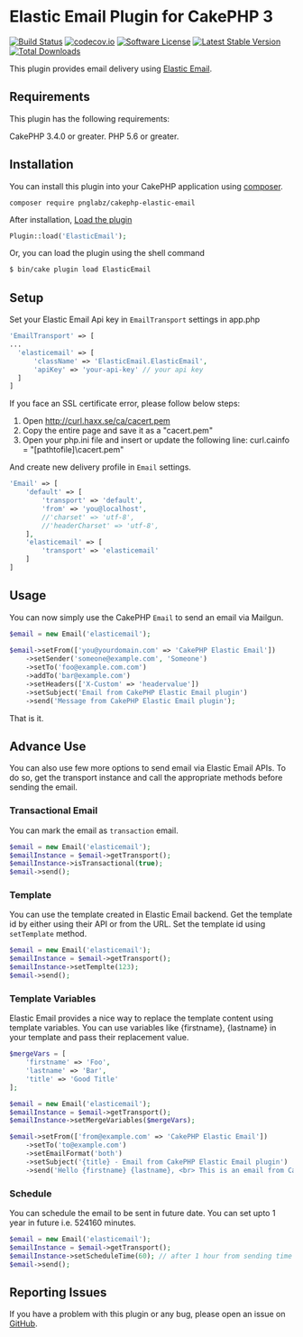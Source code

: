 # Elastic Email Plugin for CakePHP 3

[![Build Status](https://travis-ci.org/pnglabz/cakephp-elastic-email.svg?branch=master)](https://travis-ci.org/pnglabz/cakephp-elastic-email)
[![codecov.io](https://codecov.io/github/pnglabz/cakephp-elastic-email/coverage.svg?branch=master)](https://codecov.io/github/pnglabz/cakephp-elastic-email?branch=master)
[![Software License](https://img.shields.io/badge/license-MIT-brightgreen.svg?style=flat-square)](LICENSE)
[![Latest Stable Version](https://poser.pugx.org/pnglabz/cakephp-elastic-email/v/stable)](https://packagist.org/packages/pnglabz/cakephp-elastic-email)
[![Total Downloads](https://poser.pugx.org/pnglabz/cakephp-elastic-email/downloads)](https://packagist.org/packages/pnglabz/cakephp-elastic-email)

This plugin provides email delivery using [Elastic Email](https://elasticemail.com/).

## Requirements

This plugin has the following requirements:

CakePHP 3.4.0 or greater.
PHP 5.6 or greater.

## Installation

You can install this plugin into your CakePHP application using [composer](http://getcomposer.org).

```
composer require pnglabz/cakephp-elastic-email
```

After installation, [Load the plugin](http://book.cakephp.org/3.0/en/plugins.html#loading-a-plugin)
```php
Plugin::load('ElasticEmail');
```
Or, you can load the plugin using the shell command
```sh
$ bin/cake plugin load ElasticEmail
```

## Setup

Set your Elastic Email Api key in `EmailTransport` settings in app.php

```php
'EmailTransport' => [
...
  'elasticemail' => [
      'className' => 'ElasticEmail.ElasticEmail',
      'apiKey' => 'your-api-key' // your api key
  ]
]
```

If you face an SSL certificate error, please follow below steps:

1. Open http://curl.haxx.se/ca/cacert.pem  
2. Copy the entire page and save it as a "cacert.pem"  
3. Open your php.ini file and insert or update the following line: curl.cainfo = "[pathtofile]\cacert.pem"

And create new delivery profile in `Email` settings.

```php
'Email' => [
    'default' => [
        'transport' => 'default',
        'from' => 'you@localhost',
        //'charset' => 'utf-8',
        //'headerCharset' => 'utf-8',
    ],
    'elasticemail' => [
        'transport' => 'elasticemail'
    ]
]
```

## Usage

You can now simply use the CakePHP `Email` to send an email via Mailgun.

```php
$email = new Email('elasticemail');
        
$email->setFrom(['you@yourdomain.com' => 'CakePHP Elastic Email'])
    ->setSender('someone@example.com', 'Someone')
    ->setTo('foo@example.com.com')
    ->addTo('bar@example.com')
    ->setHeaders(['X-Custom' => 'headervalue'])
    ->setSubject('Email from CakePHP Elastic Email plugin')
    ->send('Message from CakePHP Elastic Email plugin');
```

That is it.

## Advance Use
You can also use few more options to send email via Elastic Email APIs. To do so, get the transport instance and call the appropriate methods before sending the email.

### Transactional Email
You can mark the email as `transaction` email.

```php
$email = new Email('elasticemail');
$emailInstance = $email->getTransport();
$emailInstance->isTransactional(true);
$email->send();
```

### Template
You can use the template created in Elastic Email backend. Get the template id by either using their API or from the URL.
Set the template id using `setTemplate` method.

```php
$email = new Email('elasticemail');
$emailInstance = $email->getTransport();
$emailInstance->setTemplte(123);
$email->send();
```

### Template Variables
Elastic Email provides a nice way to replace the template content using template variables. You can use variables like {firstname}, {lastname} in your template and pass their replacement value.

```php
$mergeVars = [
    'firstname' => 'Foo',
    'lastname' => 'Bar',
    'title' => 'Good Title'
];

$email = new Email('elasticemail');
$emailInstance = $email->getTransport();
$emailInstance->setMergeVariables($mergeVars);

$email->setFrom(['from@example.com' => 'CakePHP Elastic Email'])
    ->setTo('to@example.com')
    ->setEmailFormat('both')
    ->setSubject('{title} - Email from CakePHP Elastic Email plugin')
    ->send('Hello {firstname} {lastname}, <br> This is an email from CakePHP Elastic Email plugin.');
```

### Schedule
You can schedule the email to be sent in future date. You can set upto 1 year in future i.e. 524160 minutes.

```php
$email = new Email('elasticemail');
$emailInstance = $email->getTransport();
$emailInstance->setScheduleTime(60); // after 1 hour from sending time
$email->send();
```

## Reporting Issues

If you have a problem with this plugin or any bug, please open an issue on [GitHub](https://github.com/pnglabz/cakephp-elastic-email/issues).
